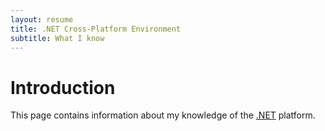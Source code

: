 ```yaml
---
layout: resume
title: .NET Cross-Platform Environment
subtitle: What I know
---
```


# Introduction

This page contains information about my knowledge of the [.NET](https://dotnet.microsoft.com/) platform.
